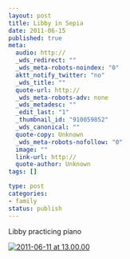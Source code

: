 ```yaml
--- 
layout: post
title: Libby in Sepia
date: 2011-06-15
published: true
meta: 
  audio: http://
  _wds_redirect: ""
  _wds_meta-robots-noindex: "0"
  aktt_notify_twitter: "no"
  _wds_title: ""
  quote-url: http://
  _wds_meta-robots-adv: none
  _wds_metadesc: ""
  _edit_last: "1"
  _thumbnail_id: "910059852"
  _wds_canonical: ""
  quote-copy: Unknown
  _wds_meta-robots-nofollow: "0"
  image: ""
  link-url: http://
  quote-author: Unknown
tags: []

type: post
categories: 
- family
status: publish
---
```

Libby practicing piano

[![](http://media.eick.us/2011/06/2011-06-11-at-13.00.00-333x500.jpg "2011-06-11 at 13.00.00")](http://media.eick.us/2011/06/2011-06-11-at-13.00.00.jpg)
